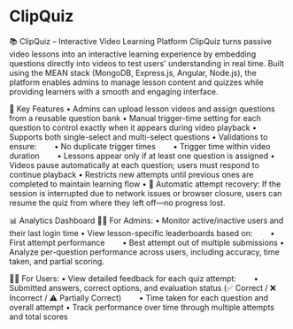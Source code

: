 # ClipQuiz
📚 ClipQuiz – Interactive Video Learning Platform
ClipQuiz turns passive video lessons into an interactive learning experience by embedding questions directly into videos to test users' understanding in real time. Built using the MEAN stack (MongoDB, Express.js, Angular, Node.js), the platform enables admins to manage lesson content and quizzes while providing learners with a smooth and engaging interface.


🚀 Key Features
• Admins can upload lesson videos and assign questions from a reusable question bank
• Manual trigger-time setting for each question to control exactly when it appears during video playback
• Supports both single-select and multi-select questions
• Validations to ensure:
  • No duplicate trigger times
  • Trigger time within video duration
  • Lessons appear only if at least one question is assigned
• Videos pause automatically at each question; users must respond to continue playback
• Restricts new attempts until previous ones are completed to maintain learning flow
• 💾 Automatic attempt recovery: If the session is interrupted due to network issues or browser closure, users can resume the quiz from where they left off—no progress lost.

📊 Analytics Dashboard
👨‍💼 For Admins:
• Monitor active/inactive users and their last login time
• View lesson-specific leaderboards based on:
  • First attempt performance
  • Best attempt out of multiple submissions
• Analyze per-question performance across users, including accuracy, time taken, and partial scoring.

🧑‍🎓 For Users:
• View detailed feedback for each quiz attempt:
  • Submitted answers, correct options, and evaluation status (✅ Correct / ❌ Incorrect / ⚠️ Partially Correct)
  • Time taken for each question and overall attempt
• Track performance over time through multiple attempts and total scores

  
